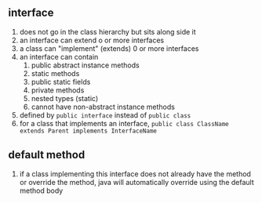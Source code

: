 ## interface
1. does not go in the class hierarchy but sits along side it
2. an interface can extend o or more interfaces
3. a class can "implement" (extends) 0 or more interfaces
4. an interface can contain
    1. public abstract instance methods
    2. static methods
    3. public static fields
    4. private methods
    5. nested types (static)
    6. cannot have non-abstract instance methods
5. defined by `public interface` instead of `public class`
6. for a class that implements an interface, `public class ClassName extends Parent implements InterfaceName`

## default method
1. if a class implementing this interface does not already have the method or override the method, java will automatically override using the default method body
